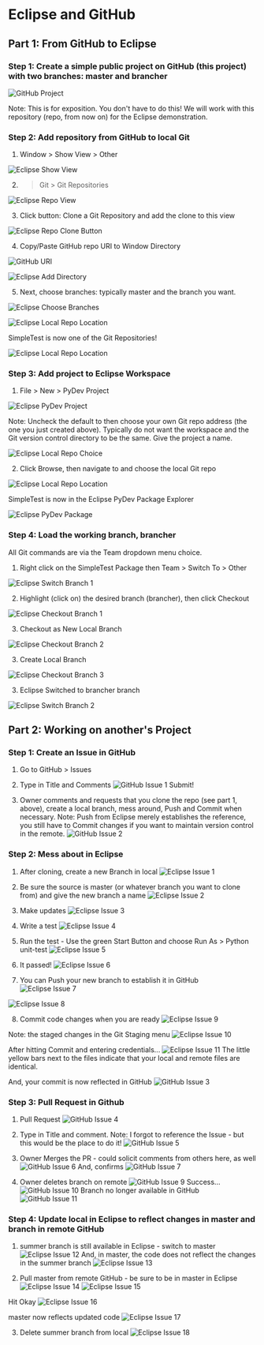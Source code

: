 # Eclipse and GitHub

## Part 1: From GitHub to Eclipse

### Step 1: Create a simple public project on GitHub (this project) with two branches: master and brancher

![GitHub Project](/images/github1.png)

Note: This is for exposition. You don't have to do this! We will work with this repository (repo, from now on) for the Eclipse demonstration.

### Step 2: Add repository from GitHub to local Git
1. Window > Show View > Other

![Eclipse Show View](/images/eclipse1.png)

2. > Git > Git Repositories

![Eclipse Repo View](/images/eclipse2.png)

3. Click button: Clone a Git Repository and add the clone to this view

![Eclipse Repo Clone Button](/images/eclipse3.png)

4. Copy/Paste GitHub repo URI to Window Directory

![GitHub URI](/images/github2.png)

![Eclipse Add Directory](/images/eclipse4.png)

5. Next, choose branches: typically master and the branch you want.

![Eclipse Choose Branches](/images/eclipse5.png)

![Eclipse Local Repo Location](/images/eclipse6.png)

SimpleTest is now one of the Git Repositories!

![Eclipse Local Repo Location](/images/eclipse7.png)

### Step 3: Add project to Eclipse Workspace
1. File > New > PyDev Project

![Eclipse PyDev Project](/images/eclipse8.png)

Note: Uncheck the default to then choose your own Git repo address (the one you just created above). Typically do not want the workspace and the Git version control directory to be the same. Give the project a name.

![Eclipse Local Repo Choice](/images/eclipse9.png)

2. Click Browse, then navigate to and choose the local Git repo

![Eclipse Local Repo Location](/images/eclipse10.png)

SimpleTest is now in the Eclipse PyDev Package Explorer

![Eclipse PyDev Package](/images/eclipse11.png)

### Step 4: Load the working branch, brancher
All Git commands are via the Team dropdown menu choice. 

1. Right click on the SimpleTest Package then Team > Switch To > Other

![Eclipse Switch Branch 1](/images/eclipse12.png)

2. Highlight (click on) the desired branch (brancher), then click Checkout

![Eclipse Checkout Branch 1](/images/eclipse13.png)

3. Checkout as New Local Branch

![Eclipse Checkout Branch 2](/images/eclipse14.png)

3. Create Local Branch

![Eclipse Checkout Branch 3](/images/eclipse15.png)

3. Eclipse Switched to brancher branch

![Eclipse Switch Branch 2](/images/eclipse16.png)



## Part 2: Working on another's Project

### Step 1: Create an Issue in GitHub

1. Go to GitHub > Issues 

2. Type in Title and Comments
![GitHub Issue 1](/images/github_issue1a.png)
Submit!

3. Owner comments and requests that you clone the repo (see part 1, above), create a local branch, mess around, Push and Commit when necessary. Note: Push from Eclipse merely establishes the reference, you still have to Commit changes if you want to maintain version control in the remote.
![GitHub Issue 2](/images/github_issue2.png)


### Step 2: Mess about in Eclipse

1. After cloning, create a new Branch in local
![Eclipse Issue 1](/images/eclipse_issue1.png)

2. Be sure the source is master (or whatever branch you want to clone from) and give the new branch a name
![Eclipse Issue 2](/images/eclipse_issue2.png)

3. Make updates
![Eclipse Issue 3](/images/eclipse_issue3.png)

4. Write a test
![Eclipse Issue 4](/images/eclipse_issue4.png)

5. Run the test - Use the green Start Button and choose Run As > Python unit-test
![Eclipse Issue 5](/images/eclipse_issue5.png)

6. It passed!
![Eclipse Issue 6](/images/eclipse_issue6.png)

7. You can Push your new branch to establish it in GitHub
![Eclipse Issue 7](/images/eclipse_issue7.png)

![Eclipse Issue 8](/images/eclipse_issue8.png)

8. Commit code changes when you are ready
![Eclipse Issue 9](/images/eclipse_issue9.png)

Note: the staged changes in the Git Staging menu
![Eclipse Issue 10](/images/eclipse_issue10.png)

After hitting Commit and entering credentials...
![Eclipse Issue 11](/images/eclipse_issue11.png)
The little yellow bars next to the files indicate that your local and remote files are identical.

And, your commit is now reflected in GitHub
![GitHub Issue 3](/images/github_issue3.png)

### Step 3: Pull Request in Github

1. Pull Request
![GitHub Issue 4](/images/github_issue4.png)

2. Type in Title and comment. Note: I forgot to reference the Issue - but this would be the place to do it!
![GitHub Issue 5](/images/github_issue5.png)

3. Owner Merges the PR - could solicit comments from others here, as well
![GitHub Issue 6](/images/github_issue6.png)
And, confirms
![GitHub Issue 7](/images/github_issue7.png)

4. Owner deletes branch on remote
![GitHub Issue 9](/images/github_issue9.png)
Success...
![GitHub Issue 10](/images/github_issue10.png)
Branch no longer available in GitHub
![GitHub Issue 11](/images/github_issue11.png)

### Step 4: Update local in Eclipse to reflect changes in master and branch in remote GitHub

1. summer branch is still available in Eclipse - switch to master
![Eclipse Issue 12](/images/eclipse_issue12.png)
And, in master, the code does not reflect the changes in the summer branch
![Eclipse Issue 13](/images/eclipse_issue13.png)

2. Pull master from remote GitHub - be sure to be in master in Eclipse
![Eclipse Issue 14](/images/eclipse_issue14.png)
![Eclipse Issue 15](/images/eclipse_issue15.png)

Hit Okay
![Eclipse Issue 16](/images/eclipse_issue16.png)

master now reflects updated code
![Eclipse Issue 17](/images/eclipse_issue17.png)

3. Delete summer branch from local
![Eclipse Issue 18](/images/eclipse_issue18.png)


